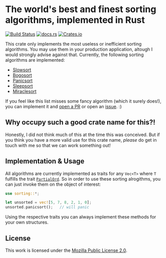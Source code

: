 # The world's best and finest sorting algorithms, implemented in Rust

[![Build Status](https://travis-ci.org/Feliix42/sorting-rs.svg?branch=master)](https://travis-ci.org/Feliix42/sorting-rs) [![docs.rs](https://docs.rs/sorting/badge.svg)](https://docs.rs/sorting) [![Crates.io](https://img.shields.io/crates/v/sorting.svg)]()

This crate only implements the most useless or inefficient sorting algorithms. You may use them in your production application, altough I would strongly advise against that.
Currently, the following sorting algorithms are implemented:

- [Slowsort](https://github.com/Feliix42/sorting-rs/blob/master/src/slowsort.rs)
- [Bogosort](https://github.com/Feliix42/sorting-rs/blob/master/src/bogosort.rs)
- [Panicsort](https://github.com/Feliix42/sorting-rs/blob/master/src/panicsort.rs)
- [Sleepsort](https://github.com/Feliix42/sorting-rs/blob/master/src/sleepsort.rs)
- [Miraclesort](https://github.com/Feliix42/sorting-rs/blob/master/src/miraclesort.rs)

If you feel like this list misses some fancy algorithm (which it surely does!), you can implement it and [open a PR](https://github.com/Feliix42/sorting-rs/compare) or open an [issue](https://github.com/Feliix42/sorting-rs/issues/new). :)

## Why occupy such a good crate name for this?!

Honestly, I did not think much of this at the time this was conceived. But if you think you have a more valid use for this crate name, _please_ do get in touch with me so that we can work something out!

## Implementation & Usage

All algorithms are currently implemented as traits for any `Vec<T>` where `T` fulfills the trait [`PartialOrd`](https://doc.rust-lang.org/std/cmp/trait.PartialOrd.html).
So in order to use these sorting alrogithms, you can just invoke them on the object of interest:

```rust
use sorting::*;

let unsorted = vec![5, 7, 8, 2, 1, 0];
unsorted.panicsort();   // will panic
```

Using the respective traits you can always implement these methods for your own structures.

## License

This work is licensed under the [Mozilla Public License 2.0](https://github.com/Feliix42/sorting-rs/blob/master/LICENSE).
